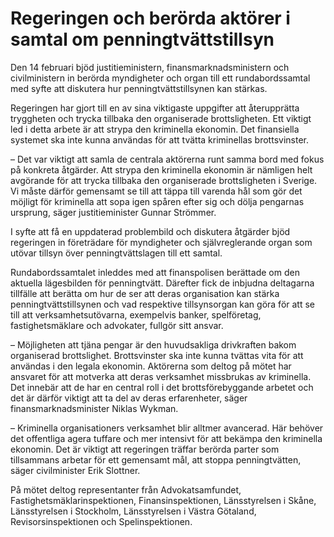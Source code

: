 # Regeringen och berörda aktörer i samtal om penningtvättstillsyn

Den 14 februari bjöd justitieministern, finansmarknadsministern och civilministern in berörda myndigheter och organ till ett rundabordssamtal med syfte att diskutera hur penningtvättstillsynen kan stärkas.


Regeringen har gjort till en av sina viktigaste uppgifter att återupprätta tryggheten och trycka tillbaka den organiserade brottsligheten. Ett viktigt led i detta arbete är att strypa den kriminella ekonomin. Det finansiella systemet ska inte kunna användas för att tvätta kriminellas brottsvinster.

– Det var viktigt att samla de centrala aktörerna runt samma bord med fokus på konkreta åtgärder. Att strypa den kriminella ekonomin är nämligen helt avgörande för att trycka tillbaka den organiserade brottsligheten i Sverige. Vi måste därför gemensamt se till att täppa till varenda hål som gör det möjligt för kriminella att sopa igen spåren efter sig och dölja pengarnas ursprung, säger justitieminister Gunnar Strömmer.

I syfte att få en upp­daterad problem­bild och disku­tera åtgärder bjöd regeringen in före­trädare för myndigheter och självreglerande organ som utövar tillsyn över penningtvättslagen till ett samtal.

Rundabordssamtalet inleddes med att finanspolisen berättade om den aktuella lägesbilden för penningtvätt. Därefter fick de inbjudna deltagarna tillfälle att berätta om hur de ser att deras organisation kan stärka penningtvättstillsynen och vad respektive tillsynsorgan kan göra för att se till att verksamhetsutövarna, exempelvis banker, spelföretag, fastighetsmäklare och advokater, fullgör sitt ansvar.

– Möjligheten att tjäna pengar är den huvudsakliga drivkraften bakom organiserad brottslighet. Brottsvinster ska inte kunna tvättas vita för att användas i den legala ekonomin. Aktörerna som deltog på mötet har ansvaret för att motverka att deras verksamhet missbrukas av kriminella. Det innebär att de har en central roll i det brottsförebyggande arbetet och det är därför viktigt att ta del av deras erfarenheter, säger finansmarknadsminister Niklas Wykman.

– Kriminella organisationers verksamhet blir alltmer avancerad. Här behöver det offentliga agera tuffare och mer intensivt för att bekämpa den kriminella ekonomin. Det är viktigt att regeringen träffar berörda parter som tillsammans arbetar för ett gemensamt mål, att stoppa penningtvätten, säger civilminister Erik Slottner.

På mötet deltog representanter från Advokatsamfundet, Fastighetsmäklarinspektionen, Finansinspektionen, Länsstyrelsen i Skåne, Länsstyrelsen i Stockholm, Länsstyrelsen i Västra Götaland, Revisorsinspektionen och Spelinspektionen.
